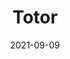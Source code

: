 ---
title: Totor
summary: your movie companion
epitech: true
date: 2021-09-09
image: /sirius_img.webp
stack:
- nodejs
- flutter
- mongodb
---